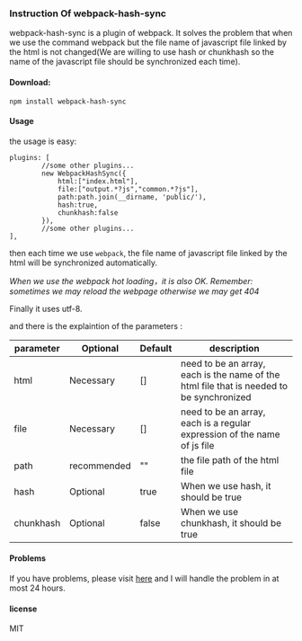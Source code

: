 ### Instruction Of webpack-hash-sync

webpack-hash-sync is a plugin of webpack. It solves the problem that when we use the command webpack but the file name of javascript file linked by the html is not changed(We are willing to use hash or chunkhash so the name of the javascript file should be synchronized each time).

#### Download:

```
npm install webpack-hash-sync
```

#### Usage

the usage is easy:

```
plugins: [
        //some other plugins...
        new WebpackHashSync({
      		html:["index.html"],
            file:["output.*?js","common.*?js"],
            path:path.join(__dirname, 'public/'),
            hash:true,
            chunkhash:false
        }),
        //some other plugins...
],
```

then each time we use `webpack`, the file name of javascript file linked by the html will be synchronized automatically.

*When we use the webpack hot loading，it is also OK. Remember: sometimes we may reload the webpage otherwise we may get 404*

Finally it uses utf-8.

and there is the explaintion of the parameters :

| parameter | Optional | Default | description |
| ------| ------ | ------ | ------ |
| html | Necessary | [] | need to be an array, each is the name of the html file that is needed to be synchronized
| file | Necessary | [] | need to be an array, each is a regular expression of the name of js file |
| path | recommended | "" | the file path of the html file |
| hash | Optional | true | When we use hash, it should be true| 
| chunkhash | Optional | false | When we use chunkhash, it should be true| 


#### Problems

If you have problems, please visit [here](https://github.com/aircloud/webpack-hash-sync/issues) and I will handle the problem in at most 24 hours.


#### license

MIT